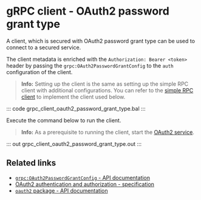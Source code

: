 # gRPC client - OAuth2 password grant type 

A client, which is secured with OAuth2 password grant type can be used to connect to a secured service.

The client metadata is enriched with the `Authorization: Bearer <token>` header by passing the `grpc:OAuth2PasswordGrantConfig` to the `auth` configuration of the client.

>**Info:** Setting up the client is the same as setting up the simple RPC client with additional configurations. You can refer to the [simple RPC client](/learn/by-example/grpc-client-simple/) to implement the client used below.

   ::: code grpc_client_oauth2_password_grant_type.bal :::

Execute the command below to run the client.

>**Info:** As a prerequisite to running the client, start the [OAuth2 service](/learn/by-example/grpc-service-oauth2/).
   
   ::: out grpc_client_oauth2_password_grant_type.out :::


## Related links
- [`grpc:OAuth2PasswordGrantConfig` - API documentation](https://lib.ballerina.io/ballerina/grpc/latest/records/OAuth2PasswordGrantConfig)
- [OAuth2 authentication and authorization - specification](/spec/grpc/#5118-client---oauth2)
- [`oauth2` package - API documentation](https://lib.ballerina.io/ballerina/oauth2/latest/)
